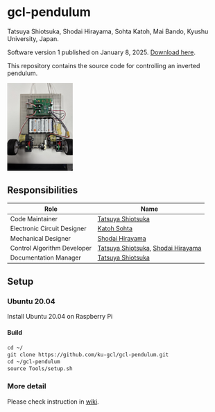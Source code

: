 # gcl-pendulum
Tatsuya Shiotsuka, Shodai Hirayama, Sohta Katoh, Mai Bando, Kyushu University, Japan. 

Software version 1 published on January 8, 2025. [Download here](https://github.com/ku-gcl/gcl-pendulum/releases/tag/ver1).

This repository contains the source code for controlling an inverted pendulum.

 <img src="document/figure/pendulum.jpg" width="30%" />

<!--![pendulum](document/figure/pendulum.jpg)-->

## Responsibilities

| Role                          | Name  |
|-------------------------------|------|
| Code Maintainer               | [Tatsuya Shiotsuka](https://github.com/SHIO777) |
| Electronic Circuit Designer   | [Katoh Sohta](https://github.com/KATOHSOHTA)    |
| Mechanical Designer           | [Shodai Hirayama](https://github.com/sho-da)    |
| Control Algorithm Developer   | [Tatsuya Shiotsuka](https://github.com/SHIO777), [Shodai Hirayama](https://github.com/sho-da)  |
| Documentation Manager         | [Tatsuya Shiotsuka](https://github.com/SHIO777) |


## Setup
### Ubuntu 20.04
Install Ubuntu 20.04 on Raspberry Pi

#### Build

```
cd ~/
git clone https://github.com/ku-gcl/gcl-pendulum.git
cd ~/gcl-pendulum
source Tools/setup.sh
```

### More detail
Please check instruction in [wiki](https://github.com/ku-gcl/gcl-pendulum/wiki/gcl%E2%80%90pendulum%E2%80%90wiki).

